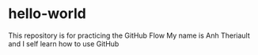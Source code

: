 # hello-world
This repository is for practicing the GitHub Flow
My name is Anh Theriault and I self learn how to use GitHub
